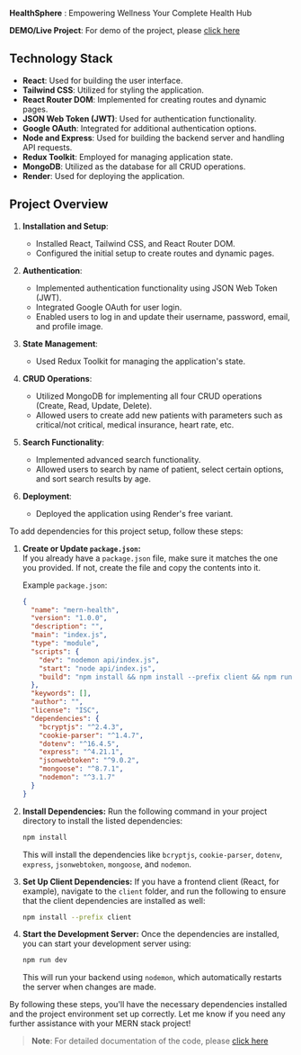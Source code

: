 **HealthSphere** : Empowering Wellness Your Complete Health Hub

**DEMO/Live Project**: For demo of the project, please [click here](https://mern-health.onrender.com/)

## Technology Stack

- **React**: Used for building the user interface.
- **Tailwind CSS**: Utilized for styling the application.
- **React Router DOM**: Implemented for creating routes and dynamic pages.
- **JSON Web Token (JWT)**: Used for authentication functionality.
- **Google OAuth**: Integrated for additional authentication options.
- **Node and Express**: Used for building the backend server and handling API requests.
- **Redux Toolkit**: Employed for managing application state.
- **MongoDB**: Utilized as the database for all CRUD operations.
- **Render**: Used for deploying the application.

## Project Overview

1. **Installation and Setup**:
   - Installed React, Tailwind CSS, and React Router DOM.
   - Configured the initial setup to create routes and dynamic pages.

2. **Authentication**:
   - Implemented authentication functionality using JSON Web Token (JWT).
   - Integrated Google OAuth for user login.
   - Enabled users to log in and update their username, password, email, and profile image.

3. **State Management**:
   - Used Redux Toolkit for managing the application's state.

4. **CRUD Operations**:
   - Utilized MongoDB for implementing all four CRUD operations (Create, Read, Update, Delete).
   - Allowed users to create add new patients with parameters such as critical/not critical, medical insurance, heart rate, etc.

5. **Search Functionality**:
   - Implemented advanced search functionality.
   - Allowed users to search by name of patient, select certain options, and sort search results by age.

6. **Deployment**:
   - Deployed the application using Render's free variant.

To add dependencies for this project setup, follow these steps:

1. **Create or Update `package.json`:**  
   If you already have a `package.json` file, make sure it matches the one you provided. If not, create the file and copy the contents into it.

   Example `package.json`:
   ```json
   {
     "name": "mern-health",
     "version": "1.0.0",
     "description": "",
     "main": "index.js",
     "type": "module",
     "scripts": {
       "dev": "nodemon api/index.js",
       "start": "node api/index.js",
       "build": "npm install && npm install --prefix client && npm run build --prefix client"
     },
     "keywords": [],
     "author": "",
     "license": "ISC",
     "dependencies": {
       "bcryptjs": "^2.4.3",
       "cookie-parser": "^1.4.7",
       "dotenv": "^16.4.5",
       "express": "^4.21.1",
       "jsonwebtoken": "^9.0.2",
       "mongoose": "^8.7.1",
       "nodemon": "^3.1.7"
     }
   }
   ```

2. **Install Dependencies:**
   Run the following command in your project directory to install the listed dependencies:

   ```bash
   npm install
   ```

   This will install the dependencies like `bcryptjs`, `cookie-parser`, `dotenv`, `express`, `jsonwebtoken`, `mongoose`, and `nodemon`.

3. **Set Up Client Dependencies:**
   If you have a frontend client (React, for example), navigate to the `client` folder, and run the following to ensure that the client dependencies are installed as well:

   ```bash
   npm install --prefix client
   ```

4. **Start the Development Server:**
   Once the dependencies are installed, you can start your development server using:

   ```bash
   npm run dev


   ```

   This will run your backend using `nodemon`, which automatically restarts the server when changes are made.

By following these steps, you'll have the necessary dependencies installed and the project environment set up correctly. Let me know if you need any further assistance with your MERN stack project!

   > **Note**: For detailed documentation of the code, please [click here](https://github.com/MrCodYrohit/mern-health/blob/main/HealthSphere%20Documentation.pdf)
